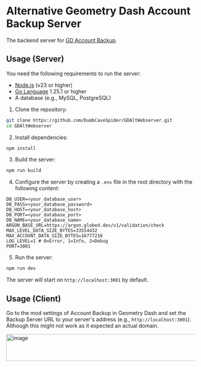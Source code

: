 # Alternative Geometry Dash Account Backup Server

The backend server for [GD Account Backup](https://github.com/DumbCaveSpider/GDAccountBackup).

## Usage (Server)
You need the following requirements to run the server:
- [Node.js](https://nodejs.org/) (v23 or higher)
- [Go Language](https://go.dev/) 1.25.1 or higher
- A database (e.g., MySQL, PostgreSQL)

1. Clone the repository:

```bash
git clone https://github.com/DumbCaveSpider/GDAltWebserver.git
cd GDAltWebserver
```

2. Install dependencies:

```bash
npm install
```

3. Build the server:

```bash
npm run build
```

4. Configure the server by creating a `.env` file in the root directory with the following content:

```env
DB_USER=<your_database_user>
DB_PASS=<your_database_password>
DB_HOST=<your_database_host>
DB_PORT=<your_database_port>
DB_NAME=<your_database_name>
ARGON_BASE_URL=https://argon.globed.dev/v1/validation/check
MAX_LEVEL_DATA_SIZE_BYTES=33554432
MAX_ACCOUNT_DATA_SIZE_BYTES=16777216
LOG_LEVEL=1 # 0=Error, 1=Info, 2=Debug
PORT=3001
```

5. Run the server:

```bash
npm run dev
```

The server will start on `http://localhost:3001` by default.

## Usage (Client)
Go to the mod settings of Account Backup in Geometry Dash and set the Backup Server URL to your server's address (e.g., `http://localhost:3001`). Although this might not work as it expected an actual domain.

<img width="765" height="72" alt="image" src="https://github.com/user-attachments/assets/345ea290-fabc-40ff-a64a-fd0babf763a6" />
